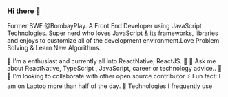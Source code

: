 ### Hi there 👋

Former SWE @BombayPlay. A Front End Developer using JavaScript Technologies. Super nerd who loves JavaScript & its frameworks, libraries and enjoys to customize all of the development environment.Love Problem Solving & Learn New Algorithms.

🌱 I’m a enthusiast and currently all into ReactNative, ReactJS. 🧡
💬 Ask me about ReactNative, TypeScript , JavaScript, career or technology advice.. 🙌
👯 I’m looking to collaborate with other open source contributor
⚡ Fun fact: I am on Laptop more than half of the day.
🚀 Technologies I frequently use
   
[linkedin]: https://www.linkedin.com/in/nayan-joshi-93271b202/
